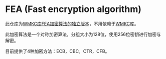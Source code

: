 # FEA (Fast encryption algorithm)

此仓库为[WMKC库FEA加密算法的独立版本](https://github.com/sngrotesque/WMKC)，不用依赖于[WMKC](https://github.com/sngrotesque/WMKC)库。

此加密算法是一个对称加密算法，分组大小为128位，使用256位密钥进行加密与解密。

目前提供了4种加密方法：ECB，CBC，CTR，CFB。
